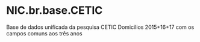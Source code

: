 # NIC.br.base.CETIC
Base de dados unificada da pesquisa CETIC Domicilios 2015+16+17 com os campos comuns aos três anos
